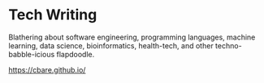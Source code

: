 # Tech Writing

Blathering about software engineering, programming languages, machine learning, data science, bioinformatics, health-tech, and other techno-babble-icious flapdoodle.

https://cbare.github.io/

